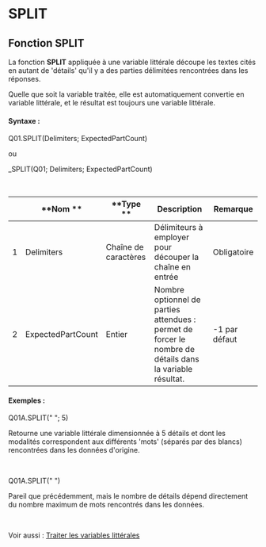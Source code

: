 # SPLIT

## Fonction SPLIT

La fonction **SPLIT** appliquée à une variable littérale découpe les textes cités en autant de 'détails' qu'il y a des parties délimitées rencontrées dans les réponses.

Quelle que soit la variable traitée, elle est automatiquement convertie en variable littérale, et le résultat est toujours une variable littérale.

#### Syntaxe :&nbsp;

Q01.SPLIT(Delimiters; ExpectedPartCount)

ou

\_SPLIT(Q01; Delimiters; ExpectedPartCount)

&nbsp;

| &nbsp; | **Nom ** | **Type ** | **Description** | **Remarque** |
| --- | --- | --- | --- | --- |
| &#49; | Delimiters | Chaîne de caractères | Délimiteurs à employer pour découper la chaîne en entrée | Obligatoire |
| &#50; | ExpectedPartCount | Entier | Nombre optionnel de parties attendues : permet de forcer le nombre de détails dans la variable résultat. | \-1 par défaut |


#### Exemples :

Q01A.SPLIT(" "; 5)

Retourne une variable littérale dimensionnée à 5 détails et dont les modalités correspondent aux différents 'mots' (séparés par des blancs) rencontrées dans les données d'origine.

&nbsp;

Q01A.SPLIT(" ")

Pareil que précédemment, mais le nombre de détails dépend directement du nombre maximum de mots rencontrés dans les données.

&nbsp;

Voir aussi : [Traiter les variables littérales](<Traiterlesvariableslitterales.md>)
